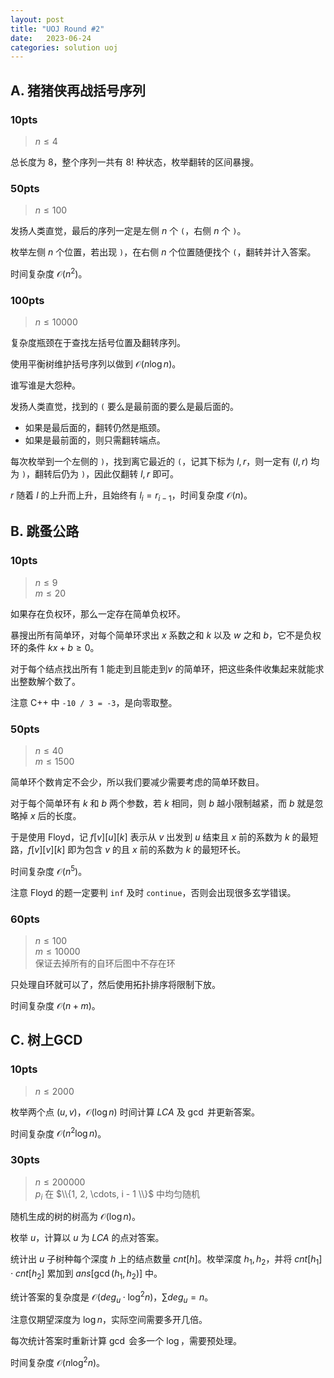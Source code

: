 ```yaml
---
layout: post
title: "UOJ Round #2"
date:   2023-06-24
categories: solution uoj
---
```


## A. 猪猪侠再战括号序列

### 10pts

>   $n \le 4$

总长度为 $8$，整个序列一共有 $8!$ 种状态，枚举翻转的区间暴搜。

### 50pts

>   $n \le 100$

发扬人类直觉，最后的序列一定是左侧 $n$ 个 `(`，右侧 $n$ 个 `)`。

枚举左侧 $n$ 个位置，若出现 `)`，在右侧 $n$ 个位置随便找个 `(`，翻转并计入答案。

时间复杂度 $\mathcal O(n^2)$。

### 100pts

>   $n \le 10000$

复杂度瓶颈在于查找左括号位置及翻转序列。

使用平衡树维护括号序列以做到 $\mathcal O(n \log n)$。

谁写谁是大怨种。

发扬人类直觉，找到的 `(` 要么是最前面的要么是最后面的。

*   如果是最后面的，翻转仍然是瓶颈。
*   如果是最前面的，则只需翻转端点。

每次枚举到一个左侧的 `)`，找到离它最近的 `(`，记其下标为 $l, r$，则一定有 $(l, r)$ 均为 `)`，翻转后仍为 `)`，因此仅翻转 $l, r$ 即可。

$r$ 随着 $l$ 的上升而上升，且始终有 $l_i = r_{i - 1}$，时间复杂度 $\mathcal O(n)$。

## B. 跳蚤公路

### 10pts

>   $n \le 9$  
>   $m \le 20$

如果存在负权环，那么一定存在简单负权环。

暴搜出所有简单环，对每个简单环求出 $x$ 系数之和 $k$ 以及 $w$ 之和 $b$，它不是负权环的条件 $kx + b \geq 0$。

对于每个结点找出所有 $1$ 能走到且能走到$v$ 的简单环，把这些条件收集起来就能求出整数解个数了。

注意 C++ 中 `-10 / 3 = -3`，是向零取整。

### 50pts

>   $n \le 40$  
>   $m \le 1500$

简单环个数肯定不会少，所以我们要减少需要考虑的简单环数目。

对于每个简单环有 $k$ 和 $b$ 两个参数，若 $k$ 相同，则 $b$ 越小限制越紧，而 $b$ 就是忽略掉 $x$ 后的长度。

于是使用 Floyd，记 $f[v][u][k]$ 表示从 $v$ 出发到 $u$ 结束且 $x$ 前的系数为 $k$ 的最短路，$f[v][v][k]$ 即为包含 $v$ 的且 $x$ 前的系数为 $k$ 的最短环长。

时间复杂度 $\mathcal O(n^5)$。

注意 Floyd 的题一定要判 `inf` 及时 `continue`，否则会出现很多玄学错误。

### 60pts

>   $n \le 100$  
>   $m \le 10000$  
>   保证去掉所有的自环后图中不存在环

只处理自环就可以了，然后使用拓扑排序将限制下放。

时间复杂度 $\mathcal O(n + m)$。

## C. 树上GCD

### 10pts

>   $n \le 2000$

枚举两个点 $(u, v)$，$\mathcal O(\log n)$ 时间计算 $LCA$ 及 $\gcd$ 并更新答案。

时间复杂度 $\mathcal O(n^2 \log n)$。

### 30pts

>   $n \leq 200000$  
>   $p_i$ 在 $\\{1, 2, \cdots, i - 1 \\}$ 中均匀随机

随机生成的树的树高为 $\mathcal O(\log n)$。

枚举 $u$，计算以 $u$ 为 $LCA$ 的点对答案。

统计出 $u$ 子树种每个深度 $h$ 上的结点数量 $cnt[h]$。枚举深度 $h_1, h_2$，并将 $cnt[h_1] \cdot cnt[h_2]$ 累加到 $ans[\gcd(h_1, h_2)]$ 中。

统计答案的复杂度是 $\mathcal O(deg_u \cdot \log^2 n)$，$\sum deg_u = n$。

注意仅期望深度为 $\log n$，实际空间需要多开几倍。

每次统计答案时重新计算 $\gcd$ 会多一个 $\log$，需要预处理。

时间复杂度 $\mathcal O(n \log^2 n)$。